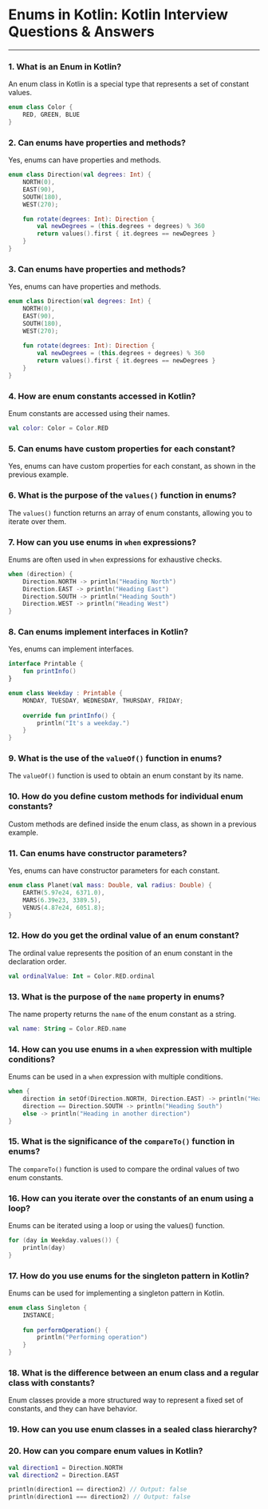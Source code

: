 # Enums in Kotlin: Kotlin Interview Questions & Answers

---

### 1. What is an Enum in Kotlin?

An enum class in Kotlin is a special type that represents a set of constant values.

```kotlin
enum class Color {
    RED, GREEN, BLUE
}
```
### 2. Can enums have properties and methods?

Yes, enums can have properties and methods.

```kotlin
enum class Direction(val degrees: Int) {
    NORTH(0),
    EAST(90),
    SOUTH(180),
    WEST(270);

    fun rotate(degrees: Int): Direction {
        val newDegrees = (this.degrees + degrees) % 360
        return values().first { it.degrees == newDegrees }
    }
}
```

### 3. Can enums have properties and methods?

Yes, enums can have properties and methods.

```kotlin
enum class Direction(val degrees: Int) {
    NORTH(0),
    EAST(90),
    SOUTH(180),
    WEST(270);
    
    fun rotate(degrees: Int): Direction {
        val newDegrees = (this.degrees + degrees) % 360
        return values().first { it.degrees == newDegrees }
    }
}
```
### 4. How are enum constants accessed in Kotlin?
Enum constants are accessed using their names.

```kotlin
val color: Color = Color.RED
```
### 5. Can enums have custom properties for each constant?
Yes, enums can have custom properties for each constant, as shown in the previous example.


### 6. What is the purpose of the `values()` function in enums?
The `values()` function returns an array of enum constants, allowing you to iterate over them.


### 7. How can you use enums in `when` expressions?
Enums are often used in `when` expressions for exhaustive checks.

```kotlin
when (direction) {
    Direction.NORTH -> println("Heading North")
    Direction.EAST -> println("Heading East")
    Direction.SOUTH -> println("Heading South")
    Direction.WEST -> println("Heading West")
}
```

### 8. Can enums implement interfaces in Kotlin?
Yes, enums can implement interfaces.

```kotlin
interface Printable {
    fun printInfo()
}

enum class Weekday : Printable {
    MONDAY, TUESDAY, WEDNESDAY, THURSDAY, FRIDAY;
    
    override fun printInfo() {
        println("It's a weekday.")
    }
}
```

### 9. What is the use of the `valueOf()` function in enums?
The `valueOf()` function is used to obtain an enum constant by its name.
### 10. How do you define custom methods for individual enum constants?
Custom methods are defined inside the enum class, as shown in a previous example.


### 11. Can enums have constructor parameters?
Yes, enums can have constructor parameters for each constant.

```kotlin
enum class Planet(val mass: Double, val radius: Double) {
    EARTH(5.97e24, 6371.0),
    MARS(6.39e23, 3389.5),
    VENUS(4.87e24, 6051.8);
}
```

### 12. How do you get the ordinal value of an enum constant?
The ordinal value represents the position of an enum constant in the declaration order.

```kotlin
val ordinalValue: Int = Color.RED.ordinal
```

### 13. What is the purpose of the `name` property in enums?
The name property returns the `name` of the enum constant as a string.

```kotlin
val name: String = Color.RED.name
```
### 14. How can you use enums in a `when` expression with multiple conditions?
Enums can be used in a `when` expression with multiple conditions.

```kotlin
when {
    direction in setOf(Direction.NORTH, Direction.EAST) -> println("Heading Northeast")
    direction == Direction.SOUTH -> println("Heading South")
    else -> println("Heading in another direction")
}
```

### 15. What is the significance of the `compareTo()` function in enums?
The `compareTo()` function is used to compare the ordinal values of two enum constants.
### 16. How can you iterate over the constants of an enum using a loop?
Enums can be iterated using a loop or using the values() function.

```kotlin
for (day in Weekday.values()) {
    println(day)
}
```

### 17. How do you use enums for the singleton pattern in Kotlin?
Enums can be used for implementing a singleton pattern in Kotlin.

```kotlin
enum class Singleton {
    INSTANCE;
    
    fun performOperation() {
        println("Performing operation")
    }
}
```

### 18. What is the difference between an enum class and a regular class with constants?
Enum classes provide a more structured way to represent a fixed set of constants, and they can have behavior.


### 19. How can you use enum classes in a sealed class hierarchy?
### 20. How can you compare enum values in Kotlin?
```kotlin
val direction1 = Direction.NORTH
val direction2 = Direction.EAST

println(direction1 == direction2) // Output: false
println(direction1 === direction2) // Output: false
```
